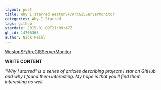 ```yaml
---
layout: post
title: Why I starred WestonSF/ArcGISServerMonitor
categories: Why-I-Starred
tags: github
stardate: 2015-01-09T21:09:47Z
gh_id: 14706368
author: Nick Peihl
---
```


[WestonSF/ArcGISServerMonitor](star.repo.html_url)

**WRITE CONTENT**

*"Why I starred" is a series of articles describing projects I star on GitHub and why I found them interesting. My hope is that you'll find them interesting as well.*

